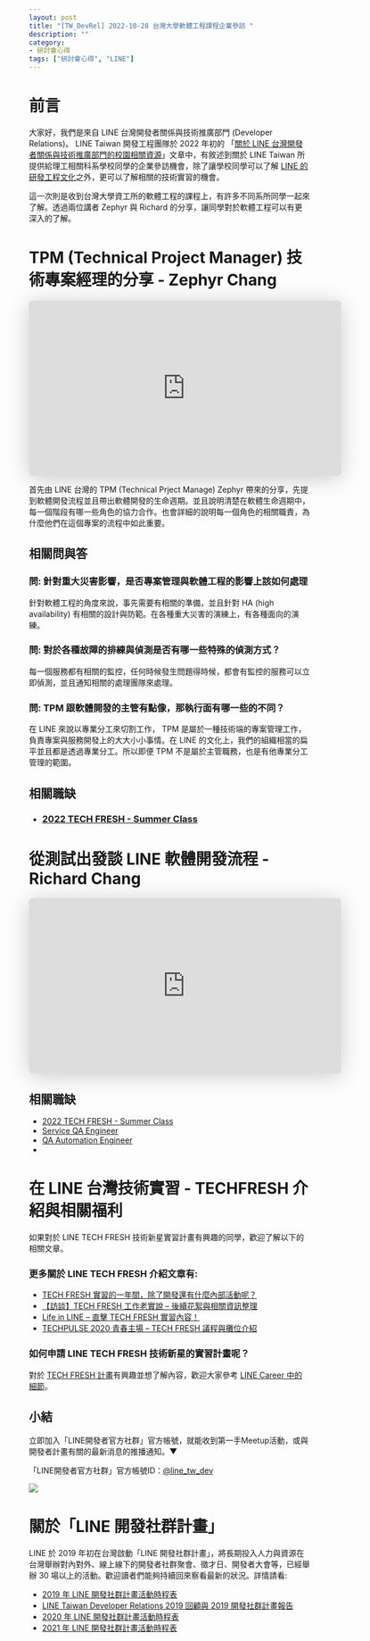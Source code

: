 ```yaml
---
layout: post
title: "[TW_DevRel] 2022-10-28 台灣大學軟體工程課程企業參訪 "
description: ""
category: 
- 研討會心得
tags: ["研討會心得", "LINE"]
---
```







# 前言

大家好，我們是來自 LINE 台灣開發者關係與技術推廣部門 (Developer Relations)。 LINE Taiwan 開發工程團隊於 2022 年初的 「[關於 LINE 台灣開發者關係與技術推廣部門的校園相關資源](https://engineering.linecorp.com/zh-hant/blog/line-devrel-campus/)」文章中，有敘述到關於 LINE Taiwan 所提供給理工相關科系學校同學的企業參訪機會，除了讓學校同學可以了解 [LINE 的研發工程文化](https://engineering.linecorp.com/zh-hant/culture)之外，更可以了解相關的技術實習的機會。

 這一次則是收到台灣大學資工所的軟體工程的課程上，有許多不同系所同學一起來了解。透過兩位講者 Zephyr 與 Richard 的分享，讓同學對於軟體工程可以有更深入的了解。


# TPM (Technical Project Manager) 技術專案經理的分享 - Zephyr Chang

<iframe class="speakerdeck-iframe" frameborder="0" src="https://speakerdeck.com/player/77c10453fedc4b0c900a0f2b7fc0be77" title="台大資工所企業訪談 - TPM (Technical Project Manager) 技術專案管理經理的分享" allowfullscreen="true" mozallowfullscreen="true" webkitallowfullscreen="true" style="border: 0px; background: padding-box padding-box rgba(0, 0, 0, 0.1); margin: 0px; padding: 0px; border-radius: 6px; box-shadow: rgba(0, 0, 0, 0.2) 0px 5px 40px; width: 560px; height: 314px;" data-ratio="1.78343949044586"></iframe>

首先由 LINE 台灣的 TPM (Technical Prject Manage) Zephyr 帶來的分享，先提到軟體開發流程並且帶出軟體開發的生命週期。並且說明清楚在軟體生命週期中，每一個階段有哪一些角色的協力合作。也會詳細的說明每一個角色的相關職責，為什麼他們在這個專案的流程中如此重要。

## 相關問與答

### 問: 針對重大災害影響，是否專案管理與軟體工程的影響上該如何處理

針對軟體工程的角度來說，事先需要有相關的準備，並且針對 HA (high availability) 有相關的設計與防範。在各種重大災害的演練上，有各種面向的演練。

### 問: 對於各種故障的排練與偵測是否有哪一些特殊的偵測方式？

每一個服務都有相關的監控，任何時候發生問題得時候，都會有監控的服務可以立即偵測，並且通知相關的處理團隊來處理。

### 問: TPM 跟軟體開發的主管有點像，那執行面有哪一些的不同？

在 LINE 來說以專業分工來切割工作， TPM 是屬於一種技術端的專案管理工作，負責專案與服務開發上的大大小小事情。在 LINE 的文化上，我們的組織相當的扁平並且都是透過專業分工。所以即便 TPM 不是屬於主管職務，也是有他專業分工管理的範圍。



## 相關職缺

- ### [2022 TECH FRESH - Summer Class](https://careers.linecorp.com/jobs/83)


# 從測試出發談 LINE 軟體開發流程 - Richard Chang

<iframe class="speakerdeck-iframe" frameborder="0" src="https://speakerdeck.com/player/df7b84399f5d41dfbf82d6cf54fe1671" title="台大資工所企業訪談 - QA 相關討論" allowfullscreen="true" mozallowfullscreen="true" webkitallowfullscreen="true" style="border: 0px; background: padding-box padding-box rgba(0, 0, 0, 0.1); margin: 0px; padding: 0px; border-radius: 6px; box-shadow: rgba(0, 0, 0, 0.2) 0px 5px 40px; width: 560px; height: 314px;" data-ratio="1.78343949044586"></iframe>





## 相關職缺

- [2022 TECH FRESH - Summer Class](https://careers.linecorp.com/jobs/83)
- [Service QA Engineer](https://careers.linecorp.com/jobs/19)
- [QA Automation Engineer](https://careers.linecorp.com/jobs/18)
- 



# 在 LINE 台灣技術實習 - TECHFRESH 介紹與相關福利

如果對於 LINE TECH FRESH 技術新星實習計畫有興趣的同學，歡迎了解以下的相關文章。

### 更多關於 LINE TECH FRESH 介紹文章有:

- [TECH FRESH 實習的一年間，除了開發還有什麼內部活動呢？](https://engineering.linecorp.com/zh-hant/blog/line-tech-fresh-2020-graduate/)
- [【訪談】TECH FRESH 工作老實說 – 後續花絮與相關資訊整理](https://engineering.linecorp.com/zh-hant/blog/what-is-tech-fresh-interview/)
- [Life in LINE – 直擊 TECH FRESH 實習內容！](https://engineering.linecorp.com/zh-hant/blog/life-in-line-tech-fresh-sharing/)
- [TECHPULSE 2020 青春主場 – TECH FRESH 議程與攤位介紹](https://engineering.linecorp.com/zh-hant/blog/techpulse-2020-tech-fresh-session/)

### 如何申請 LINE TECH FRESH 技術新星的實習計畫呢？

對於 [TECH FRESH 計畫](https://careers.linecorp.com/jobs/83)有興趣並想了解內容，歡迎大家參考 [LINE Career 中的細節](https://careers.linecorp.com/jobs/83)。




## 小結

立即加入「LINE開發者官方社群」官方帳號，就能收到第一手Meetup活動，或與開發者計畫有關的最新消息的推播通知。▼

「LINE開發者官方社群」官方帳號ID：[@line_tw_dev](https://lin.ee/s5RsZHo)

![](http://www.evanlin.com/images/2020/line-tw-dev-qr.png)

# 關於「LINE 開發社群計畫」

LINE 於 2019 年初在台灣啟動「LINE 開發社群計畫」，將長期投入人力與資源在台灣舉辦對內對外、線上線下的開發者社群聚會、徵才日、開發者大會等，已經舉辦 30 場以上的活動。歡迎讀者們能夠持續回來察看最新的狀況。詳情請看:

- [2019 年 LINE 開發社群計畫活動時程表](https://engineering.linecorp.com/zh-hant/blog/line-taiwan-developer-relations-2019-plan/)
- [LINE Taiwan Developer Relations 2019 回顧與 2019 開發社群計畫報告](https://engineering.linecorp.com/zh-hant/blog/line-taiwan-developer-relations-2019/)
- [2020 年 LINE 開發社群計畫活動時程表](https://engineering.linecorp.com/zh-hant/blog/2020-line-tw-devrel/)
- [2021 年 LINE 開發社群計畫活動時程表](https://engineering.linecorp.com/zh-hant/blog/2021-line-tw-devrel/)
